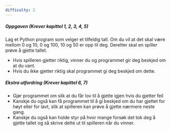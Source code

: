 ```yaml
---
difficulty: 2
---
```


##### Oppgaven (Krever kapittel 1, 2, 3, 4, 5)
Lag et Python program som velger et tilfeldig tall. Om du vil at det skal være mellom 0 og 10, 0 og 100, 10 og 50 er opp til deg. Deretter skal en spiller prøve å gjette tallet. 
- Hvis spilleren gjetter riktig, vinner du og programmet gir deg beskjed om at du vant. 
- Hvis du ikke gjetter riktig skal programmet gi deg beskjed om dette.

##### Ekstra utfordring (Krever kapittel 6, 7)
- Gjør programmet om slik at du får lov til å gjette igjen hvis du gjetter feil
- Kanskje du også kan få programmet til å gi beskjed om du har gjettet for høyt eller for lavt, slik at spilleren kan prøve å gjette nærmere neste gang.
- Kanskje du også kan holde styr på hvor mange forsøk det tok deg å gjette tallet og så skrive dette ut til spilleren når du vinner.